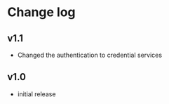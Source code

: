 # Change log

## v1.1

- Changed the authentication to credential services

## v1.0

- initial release

